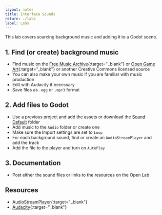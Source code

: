```yaml
---
layout: notes
title: Interface Sounds
return: ./labs
label: Labs
---
```


This lab covers sourcing background music and adding it to a Godot scene.

## 1. Find (or create) background music 
- Find music on the [Free Music Archive](https://freemusicarchive.org/search){:target="_blank"} or [Open Game Art](https://opengameart.org/art-search-advanced?keys=&field_art_type_tid%5B%5D=12&sort_by=count&sort_order=DESC){:target="_blank"} or another Creative Commons licensed source
- You can also make your own music if you are familiar with music production
- Edit with Audacity if necessary
- Save files as `.ogg` or `.mpr3` format

## 2. Add files to Godot
- Use a previous project and add the assets or download the [Sound Default](./Sound_Default.zip) folder 
- Add music to the `Audio` folder or create one
- Make sure the Import settings are set to `Loop`
- For each background sound, find or create an `AudioStreamPlayer` and add the track
- Add the file to the player and turn on `AutoPlay`

## 3. Documentation
- Post either the sound files or links to the resources on the Open Lab

## Resources
- [AudioStreamPlayer](https://docs.godotengine.org/en/stable/classes/class_audiostreamplayer.html){:target="_blank"}
- [Audacity](https://www.audacityteam.org/){:target="_blank"}
